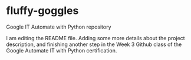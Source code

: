 # fluffy-goggles
Google IT Automate with Python repository

I am editing the README file. Adding some more details about the project description, and finishing another step in the Week 3 Github class of the Google Automate IT with Python certification.
